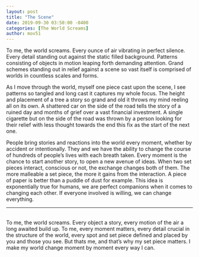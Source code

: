 ```yaml
---
layout: post
title: "The Scene"
date: 2019-09-30 03:50:00 -0400
categories: [The World Screams]
author: mov51
---
```


To me, the world screams. Every ounce of air vibrating in perfect silence. Every detail standing out against the static filled background. Patterns consisting of objects in motion leaping forth demanding attention. Grand schemes standing out in relief against a scene so vast itself is comprised of worlds in countless scales and forms.

As I move through the world, myself one piece cast upon the scene, I see patterns so tangled and long cast it captures my whole focus. The height and placement of a tree a story so grand and old it throws my mind reeling all on its own. A shattered car on the side of the road tells the story of a ruined day and months of grief over a vast financial investment. A single cigarette but on the side of the road was thrown by a person looking for their relief with less thought towards the end this fix as the start of the next one.

People bring stories and reactions into the world every moment, whether by accident or intentionally. They and we have the ability to change the course of hundreds of people’s lives with each breath taken. Every moment is the chance to start another story, to open a new avenue of ideas. When two set pieces interact, conscious or not, the exchange changes both of them. The more malleable a set piece, the more it gains from the interaction. A piece of paper is better than a puddle of dust for example. This idea is exponentially true for humans, we are perfect companions when it comes to changing each other. If everyone involved is willing, we can change everything. 

***
<br>
To me, the world screams. Every object a story, every motion of the air a long awaited build up. To me, every moment matters, every detail crucial in the structure of the world, every spot and set piece defined and placed by you and those you see. But thats me, and that’s why my set piece matters. I make my world change moment by moment every way I can. 